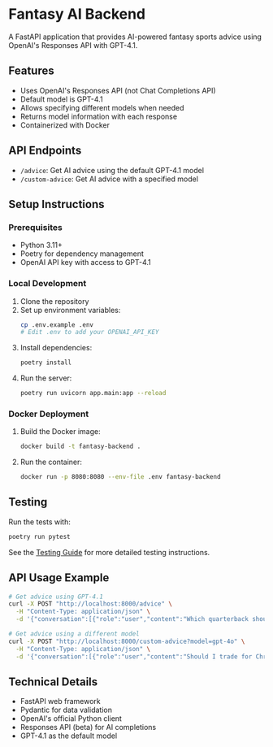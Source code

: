 # Fantasy AI Backend

A FastAPI application that provides AI-powered fantasy sports advice using OpenAI's Responses API with GPT-4.1.

## Features

- Uses OpenAI's Responses API (not Chat Completions API)
- Default model is GPT-4.1
- Allows specifying different models when needed
- Returns model information with each response
- Containerized with Docker

## API Endpoints

- `/advice`: Get AI advice using the default GPT-4.1 model
- `/custom-advice`: Get AI advice with a specified model

## Setup Instructions

### Prerequisites

- Python 3.11+
- Poetry for dependency management
- OpenAI API key with access to GPT-4.1

### Local Development

1. Clone the repository
2. Set up environment variables:
   ```bash
   cp .env.example .env
   # Edit .env to add your OPENAI_API_KEY
   ```
3. Install dependencies:
   ```bash
   poetry install
   ```
4. Run the server:
   ```bash
   poetry run uvicorn app.main:app --reload
   ```

### Docker Deployment

1. Build the Docker image:
   ```bash
   docker build -t fantasy-backend .
   ```
2. Run the container:
   ```bash
   docker run -p 8080:8080 --env-file .env fantasy-backend
   ```

## Testing

Run the tests with:
```bash
poetry run pytest
```

See the [Testing Guide](TESTING.md) for more detailed testing instructions.

## API Usage Example

```bash
# Get advice using GPT-4.1
curl -X POST "http://localhost:8000/advice" \
  -H "Content-Type: application/json" \
  -d '{"conversation":[{"role":"user","content":"Which quarterback should I start this week?"}]}'

# Get advice using a different model
curl -X POST "http://localhost:8000/custom-advice?model=gpt-4o" \
  -H "Content-Type: application/json" \
  -d '{"conversation":[{"role":"user","content":"Should I trade for Christian McCaffrey?"}]}'
```

## Technical Details

- FastAPI web framework
- Pydantic for data validation
- OpenAI's official Python client
- Responses API (beta) for AI completions
- GPT-4.1 as the default model